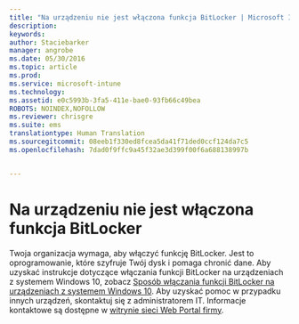 ```yaml
---
title: "Na urządzeniu nie jest włączona funkcja BitLocker | Microsoft Intune"
description: 
keywords: 
author: Staciebarker
manager: angrobe
ms.date: 05/30/2016
ms.topic: article
ms.prod: 
ms.service: microsoft-intune
ms.technology: 
ms.assetid: e0c5993b-3fa5-411e-bae0-93fb66c49bea
ROBOTS: NOINDEX,NOFOLLOW
ms.reviewer: chrisgre
ms.suite: ems
translationtype: Human Translation
ms.sourcegitcommit: 08eeb1f330ed8fcea5da41f71ded0ccf124da7c5
ms.openlocfilehash: 7dad0f9ffc9a45f32ae3d399f00f6a688138997b


---
```



# Na urządzeniu nie jest włączona funkcja BitLocker

Twoja organizacja wymaga, aby włączyć funkcję BitLocker. Jest to oprogramowanie, które szyfruje Twój dysk i pomaga chronić dane. Aby uzyskać instrukcje dotyczące włączania funkcji BitLocker na urządzeniach z systemem Windows 10, zobacz [Sposób włączania funkcji BitLocker na urządzeniach z systemem Windows 10](https://gallery.technet.microsoft.com/How-to-turn-on-BitLocker-34294d3d). Aby uzyskać pomoc w przypadku innych urządzeń, skontaktuj się z administratorem IT. Informacje kontaktowe są dostępne w [witrynie sieci Web Portal firmy](http://portal.manage.microsoft.com).





<!--HONumber=Aug16_HO5-->


